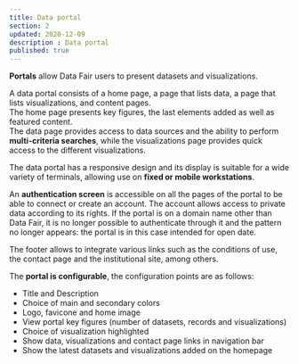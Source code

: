 ```yaml
---
title: Data portal
section: 2
updated: 2020-12-09
description : Data portal
published: true
---
```


**Portals** allow Data Fair users to present datasets and visualizations.

A data portal consists of a home page, a page that lists data, a page that lists visualizations, and content pages.  
The home page presents key figures, the last elements added as well as featured content.  
The data page provides access to data sources and the ability to perform **multi-criteria searches**, while the visualizations page provides quick access to the different visualizations.

The data portal has a responsive design and its display is suitable for a wide variety of terminals, allowing use on **fixed or mobile workstations**.

An **authentication screen** is accessible on all the pages of the portal to be able to connect or create an account. The account allows access to private data according to its rights. If the portal is on a domain name other than Data Fair, it is no longer possible to authenticate through it and the pattern no longer appears: the portal is in this case intended for open date.

The footer allows to integrate various links such as the conditions of use, the contact page and the institutional site, among others.

The **portal is configurable**, the configuration points are as follows:

* Title and Description
* Choice of main and secondary colors
* Logo, favicone and home image
* View portal key figures (number of datasets, records and visualizations)
* Choice of visualization highlighted
* Show data, visualizations and contact page links in navigation bar
* Show the latest datasets and visualizations added on the homepage
